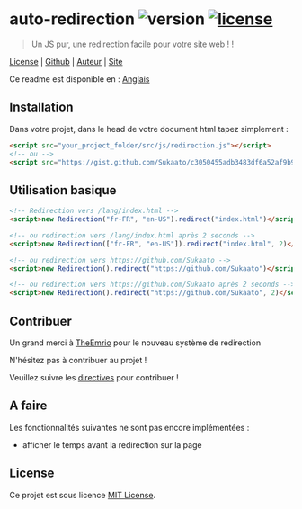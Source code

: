 # auto-redirection ![version][img-version] [![license][img-license]][link-license]
> Un JS pur, une redirection facile pour votre site web ! !

[License][link-license] |
[Github][link-repo] |
[Auteur][link-author] |
[Site][link-site]

Ce readme est disponible en : [Anglais][link-readme]

## Installation
Dans votre projet, dans le head de votre document html tapez simplement :

```html
<script src="your_project_folder/src/js/redirection.js"></script>
<!-- ou -->
<script src="https://gist.github.com/Sukaato/c3050455adb3483df6a52af9b9af88da.js"></script>
```

## Utilisation basique
```html
<!-- Redirection vers /lang/index.html -->
<script>new Redirection("fr-FR", "en-US").redirect("index.html")</script>

<!-- ou redirection vers /lang/index.html après 2 seconds -->
<script>new Redirection(["fr-FR", "en-US"]).redirect("index.html", 2)</script>

<!-- ou redirection vers https://github.com/Sukaato -->
<script>new Redirection().redirect("https://github.com/Sukaato")</script>

<!-- ou redirection vers https://github.com/Sukaato après 2 seconds -->
<script>new Redirection().redirect("https://github.com/Sukaato", 2)</script>
```

## Contribuer
Un grand merci à [TheEmrio][link-emrio] pour le nouveau système de redirection

N'hésitez pas à contribuer au projet !

Veuillez suivre les [directives][link-contrib] pour contribuer !

## A faire
Les fonctionnalités suivantes ne sont pas encore implémentées :

- afficher le temps avant la redirection sur la page

## License
Ce projet est sous licence [MIT License][link-license].

<!-- The links! -->
[link-license]: https://github.com/Sukaato/auto-redirection/blob/master/LICENSE
[link-repo]: https://github.com/TheEmrio/minecraft-js
[link-author]: https://github.com/Sukaato
[link-site]: https://sukaato.github.io/
[link-emrio]: https://github.com/TheEmrio
[link-contrib]: https://github.com/Sukaato/auto-redirection/blob/master/CONTRIBUTING.md
[link-readme]: https://github.com/Sukaato/auto-redirection/blob/master/README.md

[img-version]: https://img.shields.io/badge/ver.-pre%20relase%200.2.1-blue
[img-license]: https://img.shields.io/npm/l/minecraft-lib.svg
